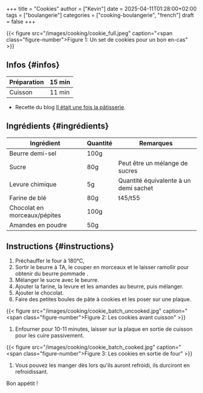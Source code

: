 +++
title = "Cookies"
author = ["Kevin"]
date = 2025-04-11T01:28:00+02:00
tags = ["boulangerie"]
categories = ["cooking-boulangerie", "french"]
draft = false
+++

<a id="figure--Plein de cookies"></a>

{{< figure src="/images/cooking/cookie_full.jpeg" caption="<span class=\"figure-number\">Figure 1: </span>Un set de cookies pour un bon en-cas" >}}


## Infos {#infos}

| Préparation | 15 min |
|-------------|--------|
| Cuisson     | 11 min |

-   Recette du blog [Il était une fois la pâtisserie](https://www.iletaitunefoislapatisserie.com/2015/09/cookies-sans-oeufs.html).


## Ingrédients {#ingrédients}

| Ingrédient                   | Quantité | Remarques                             |
|------------------------------|----------|---------------------------------------|
| Beurre demi-sel              | 100g     |                                       |
| Sucre                        | 80g      | Peut être un mélange de sucres        |
| Levure chimique              | 5g       | Quantité équivalente à un demi sachet |
| Farine de blé                | 80g      | t45/t55                               |
| Chocolat en morceaux/pépites | 100g     |                                       |
| Amandes en poudre            | 50g      |                                       |


## Instructions {#instructions}

1.  Préchauffer le four à 180°C,
2.  Sortir le beurre à TA, le couper en morceaux et le laisser ramollir pour obtenir du beurre pommade .
3.  Mélanger le sucre avec le beurre.
4.  Ajouter la farine, la levure et les amandes au beurre, puis mélanger.
5.  Ajouter le chocolat.
6.  Faire des petites boules de pâte à cookies et les poser sur une plaque.

<a id="figure--Boules de cookie"></a>

{{< figure src="/images/cooking/cookie_batch_uncooked.jpg" caption="<span class=\"figure-number\">Figure 2: </span>Les cookies avant cuisson" >}}

1.  Enfourner pour 10-11 minutes, laisser sur la plaque en sortie de cuisson pour les cuire passivement.

<a id="figure--Boules de cookie"></a>

{{< figure src="/images/cooking/cookie_batch_cooked.jpg" caption="<span class=\"figure-number\">Figure 3: </span>Les cookies en sortie de four" >}}

1.  Vous pouvez les manger dès lors qu'ils auront refroidi, ils durciront en refroidissant.

Bon appétit !

